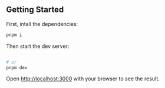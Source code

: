
## Getting Started

First, intall the dependencies:

```bash
pnpm i
```
Then start the dev server:
```bash

# or
pnpm dev

```

Open [http://localhost:3000](http://localhost:3000) with your browser to see the result.


 
